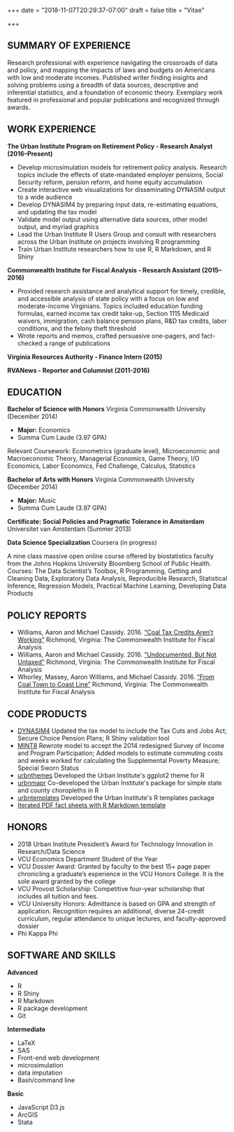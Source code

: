 +++
date = "2018-11-07T20:29:37-07:00"
draft = false
title = "Vitae"

+++

## SUMMARY OF EXPERIENCE

Research professional with experience navigating the crossroads of data and policy, and mapping the impacts
of laws and budgets on Americans with low and moderate incomes. Published writer finding insights and solving
problems using a breadth of data sources, descriptive and inferential statistics, and a foundation of economic
theory. Exemplary work featured in professional and popular publications and recognized through awards.

## WORK EXPERIENCE

**The Urban Institute Program on Retirement Policy - Research Analyst (2016–Present)**

* Develop microsimulation models for retirement policy analysis. Research topics include the effects of state-mandated employer pensions, Social Security reform, pension reform, and home equity accumulation 
* Create interactive web visualizations for disseminating DYNASIM output to a wide audience  
* Develop DYNASIM4 by preparing input data, re-estimating equations, and updating the tax model 
* Validate model output using alternative data sources, other model output, and myriad graphics 
* Lead the Urban Institute R Users Group and consult with researchers across the Urban Institute on projects involving R programming 
* Train Urban Institute researchers how to use R, R Markdown, and R Shiny 

**Commonwealth Institute for Fiscal Analysis - Research Assistant (2015–2016)**

* Provided research assistance and analytical support for timely, credible, and accessible analysis of state policy with a focus on low and moderate-income Virginians. Topics included education funding formulas, earned income tax credit take-up, Section 1115 Medicaid waivers, immigration, cash balance pension plans, R\&D tax credits, labor conditions, and the felony theft threshold 
* Wrote reports and memos, crafted persuasive one-pagers, and fact-checked a range of publications 

**Virginia Resources Authority - Finance Intern (2015)**

**RVANews - Reporter and Columnist (2011-2016)**

## EDUCATION

**Bachelor of Science with Honors**
Virginia Commonwealth University (December 2014)

* **Major:** Economics
* Summa Cum Laude (3.97 GPA)

Relevant Coursework: Econometrics (graduate level), Microeconomic and Macroeconomic Theory, Managerial Economics, Game Theory, I/O Economics, Labor Economics, Fed Challenge, Calculus, Statistics 

**Bachelor of Arts with Honors**
Virginia Commonwealth University (December 2014)

* **Major:** Music
* Summa Cum Laude (3.97 GPA)  

**Certificate: Social Policies and Pragmatic Tolerance in Amsterdam**
Universitet van Amsterdam (Summer 2013)
 
**Data Science Specialization**
Coursera (in progress)

A nine class massive open online course offered by biostatistics faculty from the Johns Hopkins University Bloomberg School of Public Health. Courses: The Data Scientist’s Toolbox, R Programming, Getting and Cleaning Data, Exploratory Data Analysis, Reproducible Research, Statistical Inference, Regression Models, Practical Machine Learning, Developing Data Products


## POLICY REPORTS

* Williams, Aaron and Michael Cassidy. 2016. [“Coal Tax Credits Aren’t Working”](https://www.thecommonwealthinstitute.org/2016/03/02/coal-tax-credits-arent-working/) Richmond, Virginia: The Commonwealth Institute for Fiscal Analysis
* Williams, Aaron and Michael Cassidy. 2016. [“Undocumented, But Not Untaxed”](https://www.thecommonwealthinstitute.org/2016/01/08/undocumented-but-not-untaxed/) Richmond, Virginia: The Commonwealth Institute for Fiscal Analysis
* Whorley, Massey, Aaron Williams, and Michael Cassidy. 2016. [“From Coal Town to Coast Line”](https://www.thecommonwealthinstitute.org/2016/01/19/from-coal-town-to-coast-line/) Richmond, Virginia: The Commonwealth Institute for Fiscal Analysis

## CODE PRODUCTS

* [DYNASIM4](https://www.urban.org/research/data-methods/data-analysis/quantitative-data-analysis/microsimulation/dynamic-simulation-income-model-dynasim) Updated the tax model to include the Tax Cuts and Jobs Act; Secure Choice Pension Plans; R Shiny validation tool
* [MINT8](https://www.ssa.gov/policy/about/mint.html) Rewrote model to accept the 2014 redesigned Survey of Income and Program Participation; Added models to estimate commuting costs and weeks worked for calculating the Supplemental Poverty Measure; Special Sworn Status
* [urbnthemes](https://github.com/UI-Research/urbnthemes) Developed the Urban Institute's ggplot2 theme for R
* [urbnmapr](https://github.com/UrbanInstitute/urbnmapr) Co-developed the Urban Institute's package for simple state and county choropleths in R
* [urbntemplates](https://github.com/UrbanInstitute/urbntemplates) Developed the Urban Institute's R templates package
* [Iterated PDF fact sheets with R Markdown template](https://github.com/UrbanInstitute/rmarkdown-factsheets)

## HONORS

* 2018 Urban Institute President’s Award for Technology Innovation in Research/Data Science
* VCU Economics Department Student of the Year
* VCU Dossier Award: Granted by faculty to the best 15+ page paper chronicling a graduate’s experience in the
VCU Honors College. It is the sole award granted by the college
* VCU Provost Scholarship: Competitive four-year scholarship that includes all tuition and fees.
* VCU University Honors: Admittance is based on GPA and strength of application. Recognition requires an additional, diverse 24-credit curriculum, regular attendance to unique lectures, and faculty-approved dossier
* Phi Kappa Phi

## SOFTWARE AND SKILLS

**Advanced** 

* R
* R Shiny
* R Markdown
* R package development
* Git

**Intermediate**

* LaTeX
* SAS
* Front-end web development
* microsimulation
* data imputation
* Bash/command line

**Basic**

* JavaScript D3.js
* ArcGIS
* Stata
